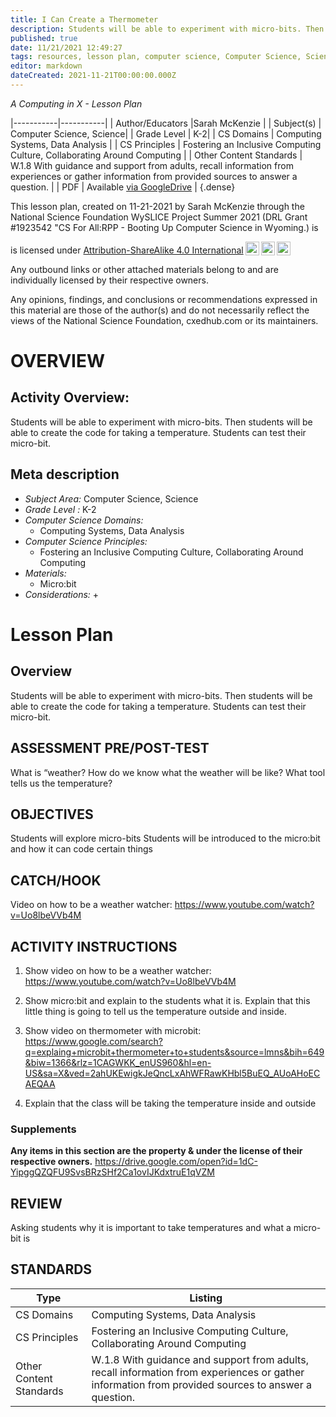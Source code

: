 ```yaml
---
title: I Can Create a Thermometer
description: Students will be able to experiment with micro-bits. Then students will be able to create the code for taking a temperature. Students can test their micro-bit.
published: true
date: 11/21/2021 12:49:27
tags: resources, lesson plan, computer science, Computer Science, Science 
editor: markdown
dateCreated: 2021-11-21T00:00:00.000Z
---
```

*A Computing in X - Lesson Plan*

|-----------|-----------|
| Author/Educators |Sarah McKenzie |
| Subject(s) | Computer Science, Science|
| Grade Level | K-2|
| CS Domains | Computing Systems, Data Analysis |
| CS Principles | Fostering an Inclusive Computing Culture, Collaborating Around Computing |
| Other Content Standards | W.1.8 With guidance and support from adults, recall information from experiences or gather information from provided sources to answer a question. | 
| PDF | Available [via GoogleDrive]() |
{.dense}






This lesson plan, created on 11-21-2021 by Sarah McKenzie through the National Science Foundation WySLICE Project Summer 2021 (DRL Grant #1923542 "CS For All:RPP - Booting Up Computer Science in Wyoming.) is  <p xmlns:cc="http://creativecommons.org/ns#" >  is licensed under <a href="http://creativecommons.org/licenses/by-sa/4.0/?ref=chooser-v1" target="_blank" rel="license noopener noreferrer" style="display:inline-block;">Attribution-ShareAlike 4.0 International<img style="height:22px!important;margin-left:3px;vertical-align:text-bottom;" src="https://mirrors.creativecommons.org/presskit/icons/cc.svg?ref=chooser-v1"><img style="height:22px!important;margin-left:3px;vertical-align:text-bottom;" src="https://mirrors.creativecommons.org/presskit/icons/by.svg?ref=chooser-v1"><img style="height:22px!important;margin-left:3px;vertical-align:text-bottom;" src="https://mirrors.creativecommons.org/presskit/icons/sa.svg?ref=chooser-v1"></a></p>


Any outbound links or other attached materials belong to and are individually licensed by their respective owners. 


Any opinions, findings, and conclusions or recommendations expressed in this material are those of the author(s) and do not necessarily reflect the views of the National Science Foundation, cxedhub.com or its maintainers.


# OVERVIEW
## Activity Overview:  
Students will be able to experiment with micro-bits. Then students will be able to create the code for taking a temperature. Students can test their micro-bit.
## Meta description
+ *Subject Area:* Computer Science, Science 
+ *Grade Level :* K-2 
+ *Computer Science Domains:*
   + Computing Systems, Data Analysis
+ *Computer Science Principles:*
   + Fostering an Inclusive Computing Culture, Collaborating Around Computing
+ *Materials:* 
   + Micro:bit
+ *Considerations:*
   + 


# Lesson Plan
## Overview
Students will be able to experiment with micro-bits. Then students will be able to create the code for taking a temperature. Students can test their micro-bit.
## ASSESSMENT PRE/POST-TEST
What is “weather?
How do we know what the weather will be like?
What tool tells us the temperature?
## OBJECTIVES
Students will explore micro-bits
Students will be introduced to the micro:bit and how it can code certain things


## CATCH/HOOK
Video on how to be a weather watcher: https://www.youtube.com/watch?v=Uo8lbeVVb4M


## ACTIVITY INSTRUCTIONS
1. Show video on how to be a weather watcher: https://www.youtube.com/watch?v=Uo8lbeVVb4M


2. Show micro:bit and explain to the students what it is. Explain that this little thing is going to tell us the temperature outside and inside.


3. Show video on thermometer with microbit: https://www.google.com/search?q=explaing+microbit+thermometer+to+students&source=lmns&bih=649&biw=1366&rlz=1CAGWKK_enUS960&hl=en-US&sa=X&ved=2ahUKEwigkJeQncLxAhWFRawKHbl5BuEQ_AUoAHoECAEQAA


4. Explain that the class will be taking the temperature inside and outside


### Supplements
**Any items in this section are the property & under the license of their respective owners.**
https://drive.google.com/open?id=1dC-YipggQZQFU9SvsBRzSHf2Ca1ovIJKdxtruE1qVZM




## REVIEW
Asking students why it is important to take temperatures and what a micro-bit is
## STANDARDS        
| Type | Listing | 
|-----------|-----------|
| CS Domains  | Computing Systems, Data Analysis|
| CS Principles   | Fostering an Inclusive Computing Culture, Collaborating Around Computing|
| Other Content Standards | W.1.8 With guidance and support from adults, recall information from experiences or gather information from provided sources to answer a question.  |